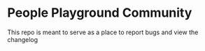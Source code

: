# People Playground Community

This repo is meant to serve as a place to report bugs and view the changelog